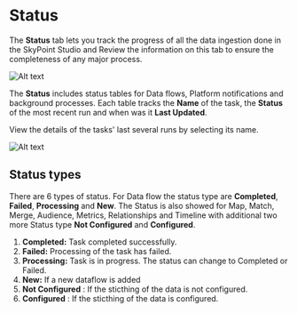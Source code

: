 # Status

The **Status** tab lets you track the progress of all the data ingestion done in the SkyPoint Studio and Review the information on this tab to ensure the completeness of any major process.

![Alt text](https://github.com/skypointcloud/platform/blob/master/docs/doc_snippets/Status.PNG?raw=true)

The **Status** includes status tables for Data flows, Platform notifications and background processes. Each table tracks the **Name** of the task, the **Status** of the most recent run and when was it **Last Updated**.

View the details of the tasks' last several runs by selecting its name.

![Alt text](https://github.com/skypointcloud/platform/blob/master/docs/doc_snippets/DetailsStatus.PNG?raw=true)

## Status types
There are 6 types of status. For Data flow the status type are **Completed**, **Failed**, **Processing** and **New**. The Status is also showed for Map, Match, Merge, Audience, Metrics, Relationships and Timeline with additional two more Status type **Not Configured** and **Configured**.

1. **Completed:** Task completed successfully.
1. **Failed:** Processing of the task has failed.
1. **Processing:** Task is in progress. The status can change to Completed or Failed.
1. **New:** If a new dataflow is added
1. **Not Configured** : If the sticthing of the data is not configured.
1. **Configured** : If the sticthing of the data is configured.
